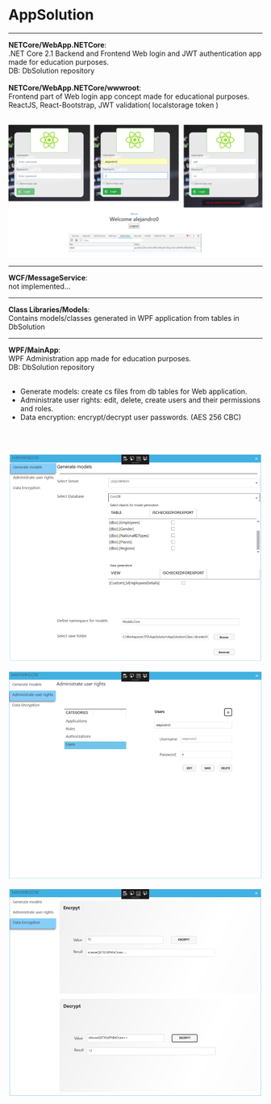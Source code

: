 # AppSolution

<hr>
<b>NETCore/WebApp.NETCore</b>:</br>
.NET Core 2.1
Backend and Frontend Web login and JWT authentication app made for education purposes.</br>
DB: DbSolution repository
</br></br>
<b>NETCore/WebApp.NETCore/wwwroot</b>:</br>
Frontend part of Web login app concept made for educational purposes.</br>
ReactJS, React-Bootstrap, JWT validation( localstorage token )
</br></br>

![promisechains](https://github.com/domkris/files/blob/master/web_api_short.png?raw=true)
<hr>

<b>WCF/MessageService</b>:</br>
not implemented...
<hr>
<b>Class Libraries/Models</b>:</br>
Contains models/classes generated in WPF application from tables in DbSolution
<hr>
<b>WPF/MainApp</b>:</br>
WPF Administration app made for education purposes.</br>
DB: DbSolution repository</br>
</br>
<ul>
  <li>Generate models: create cs files from db tables for Web application.</li>
  <li>Administrate user rights: edit, delete, create users and their permissions and roles.</li>
  <li>Data encryption: encrypt/decrypt user passwords. (AES 256 CBC) </li>
</ul>
</br>
</br>

![promisechains](https://github.com/domkris/files/blob/master/generate_models_2.png?raw=true)
</br>

![promisechains](https://github.com/domkris/files/blob/master/administrate_user_rights_7.png?raw=true)
</br>

![promisechains](https://github.com/domkris/files/blob/master/data_encryption_2.png?raw=true)
